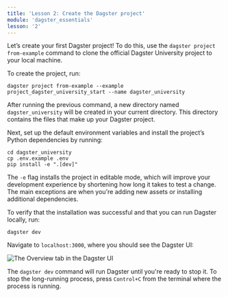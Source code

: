 ```yaml
---
title: 'Lesson 2: Create the Dagster project'
module: 'dagster_essentials'
lesson: '2'
---
```


Let’s create your first Dagster project! To do this, use the `dagster project from-example` command to clone the official Dagster University project to your local machine.

To create the project, run:

```shell
dagster project from-example --example project_dagster_university_start --name dagster_university
```

After running the previous command, a new directory named `dagster_university` will be created in your current directory. This directory contains the files that make up your Dagster project.

Next, set up the default environment variables and install the project’s Python dependencies by running:

<!-- TODO: ADD WINDOWS VERSION AND TAB COMPONENT -->

```shell
cd dagster_university
cp .env.example .env
pip install -e ".[dev]"
```

The `-e` flag installs the project in editable mode, which will improve your development experience by shortening how long it takes to test a change. The main exceptions are when you're adding new assets or installing additional dependencies.

To verify that the installation was successful and that you can run Dagster locally, run:

```shell
dagster dev
```

Navigate to `localhost:3000`, where you should see the Dagster UI:

![The Overview tab in the Dagster UI](/images/dagster-essentials/demo/lesson-2-dagster-ui.png)

The `dagster dev` command will run Dagster until you're ready to stop it. To stop the long-running process, press `Control+C` from the terminal where the process is running.
